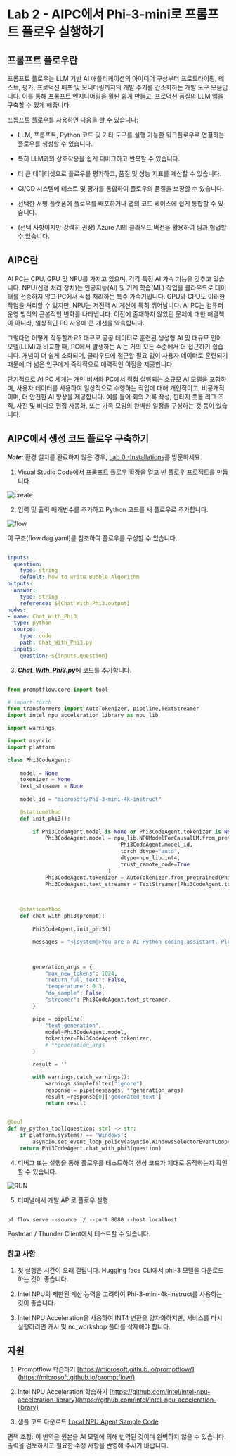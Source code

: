 # **Lab 2 - AIPC에서 Phi-3-mini로 프롬프트 플로우 실행하기**

## **프롬프트 플로우란**

프롬프트 플로우는 LLM 기반 AI 애플리케이션의 아이디어 구상부터 프로토타이핑, 테스트, 평가, 프로덕션 배포 및 모니터링까지의 개발 주기를 간소화하는 개발 도구 모음입니다. 이를 통해 프롬프트 엔지니어링을 훨씬 쉽게 만들고, 프로덕션 품질의 LLM 앱을 구축할 수 있게 해줍니다.

프롬프트 플로우를 사용하면 다음을 할 수 있습니다:

- LLM, 프롬프트, Python 코드 및 기타 도구를 실행 가능한 워크플로우로 연결하는 플로우를 생성할 수 있습니다.

- 특히 LLM과의 상호작용을 쉽게 디버그하고 반복할 수 있습니다.

- 더 큰 데이터셋으로 플로우를 평가하고, 품질 및 성능 지표를 계산할 수 있습니다.

- CI/CD 시스템에 테스트 및 평가를 통합하여 플로우의 품질을 보장할 수 있습니다.

- 선택한 서빙 플랫폼에 플로우를 배포하거나 앱의 코드 베이스에 쉽게 통합할 수 있습니다.

- (선택 사항이지만 강력히 권장) Azure AI의 클라우드 버전을 활용하여 팀과 협업할 수 있습니다.

## **AIPC란**

AI PC는 CPU, GPU 및 NPU를 가지고 있으며, 각각 특정 AI 가속 기능을 갖추고 있습니다. NPU(신경 처리 장치)는 인공지능(AI) 및 기계 학습(ML) 작업을 클라우드로 데이터를 전송하지 않고 PC에서 직접 처리하는 특수 가속기입니다. GPU와 CPU도 이러한 작업을 처리할 수 있지만, NPU는 저전력 AI 계산에 특히 뛰어납니다. AI PC는 컴퓨터 운영 방식의 근본적인 변화를 나타냅니다. 이전에 존재하지 않았던 문제에 대한 해결책이 아니라, 일상적인 PC 사용에 큰 개선을 약속합니다.

그렇다면 어떻게 작동할까요? 대규모 공공 데이터로 훈련된 생성형 AI 및 대규모 언어 모델(LLM)과 비교할 때, PC에서 발생하는 AI는 거의 모든 수준에서 더 접근하기 쉽습니다. 개념이 더 쉽게 소화되며, 클라우드에 접근할 필요 없이 사용자 데이터로 훈련되기 때문에 더 넓은 인구에게 즉각적으로 매력적인 이점을 제공합니다.

단기적으로 AI PC 세계는 개인 비서와 PC에서 직접 실행되는 소규모 AI 모델을 포함하며, 사용자 데이터를 사용하여 일상적으로 수행하는 작업에 대해 개인적이고, 비공개적이며, 더 안전한 AI 향상을 제공합니다. 예를 들어 회의 기록 작성, 판타지 풋볼 리그 조직, 사진 및 비디오 편집 자동화, 또는 가족 모임의 완벽한 일정을 구성하는 것 등이 있습니다.

## **AIPC에서 생성 코드 플로우 구축하기**

***Note***: 환경 설치를 완료하지 않은 경우, [Lab 0 -Installations](./01.Installations.md)를 방문하세요.

1. Visual Studio Code에서 프롬프트 플로우 확장을 열고 빈 플로우 프로젝트를 만듭니다.

![create](../../../../../../../translated_images/pf_create.626fd367cf0ac7981e0731fdfc70fa46df0826f9eaf57c22f07908817ede14d3.ko.png)

2. 입력 및 출력 매개변수를 추가하고 Python 코드를 새 플로우로 추가합니다.

![flow](../../../../../../../translated_images/pf_flow.f2d64298a737b204ec7b33604538c97d4fffe9e07e74bad1c162e88e026d3dfa.ko.png)

이 구조(flow.dag.yaml)를 참조하여 플로우를 구성할 수 있습니다.

```yaml

inputs:
  question:
    type: string
    default: how to write Bubble Algorithm
outputs:
  answer:
    type: string
    reference: ${Chat_With_Phi3.output}
nodes:
- name: Chat_With_Phi3
  type: python
  source:
    type: code
    path: Chat_With_Phi3.py
  inputs:
    question: ${inputs.question}


```

3. ***Chat_With_Phi3.py***에 코드를 추가합니다.

```python

from promptflow.core import tool

# import torch
from transformers import AutoTokenizer, pipeline,TextStreamer
import intel_npu_acceleration_library as npu_lib

import warnings

import asyncio
import platform

class Phi3CodeAgent:
    
    model = None
    tokenizer = None
    text_streamer = None
    
    model_id = "microsoft/Phi-3-mini-4k-instruct"

    @staticmethod
    def init_phi3():
        
        if Phi3CodeAgent.model is None or Phi3CodeAgent.tokenizer is None or Phi3CodeAgent.text_streamer is None:
            Phi3CodeAgent.model = npu_lib.NPUModelForCausalLM.from_pretrained(
                                    Phi3CodeAgent.model_id,
                                    torch_dtype="auto",
                                    dtype=npu_lib.int4,
                                    trust_remote_code=True
                                )
            Phi3CodeAgent.tokenizer = AutoTokenizer.from_pretrained(Phi3CodeAgent.model_id)
            Phi3CodeAgent.text_streamer = TextStreamer(Phi3CodeAgent.tokenizer, skip_prompt=True)

    

    @staticmethod
    def chat_with_phi3(prompt):
        
        Phi3CodeAgent.init_phi3()

        messages = "<|system|>You are a AI Python coding assistant. Please help me to generate code in Python.The answer only genertated Python code, but any comments and instructions do not need to be generated<|end|><|user|>" + prompt +"<|end|><|assistant|>"



        generation_args = {
            "max_new_tokens": 1024,
            "return_full_text": False,
            "temperature": 0.3,
            "do_sample": False,
            "streamer": Phi3CodeAgent.text_streamer,
        }

        pipe = pipeline(
            "text-generation",
            model=Phi3CodeAgent.model,
            tokenizer=Phi3CodeAgent.tokenizer,
            # **generation_args
        )

        result = ''

        with warnings.catch_warnings():
            warnings.simplefilter("ignore")
            response = pipe(messages, **generation_args)
            result =response[0]['generated_text']
            return result


@tool
def my_python_tool(question: str) -> str:
    if platform.system() == 'Windows':
        asyncio.set_event_loop_policy(asyncio.WindowsSelectorEventLoopPolicy())
    return Phi3CodeAgent.chat_with_phi3(question)


```

4. 디버그 또는 실행을 통해 플로우를 테스트하여 생성 코드가 제대로 동작하는지 확인할 수 있습니다.

![RUN](../../../../../../../translated_images/pf_run.57c3f9e7e7052ff85850b8f06648c7d5b4d2ac9f4796381fd8d29b1a41e1f705.ko.png)

5. 터미널에서 개발 API로 플로우 실행

```

pf flow serve --source ./ --port 8080 --host localhost   

```

Postman / Thunder Client에서 테스트할 수 있습니다.

### **참고 사항**

1. 첫 실행은 시간이 오래 걸립니다. Hugging face CLI에서 phi-3 모델을 다운로드하는 것이 좋습니다.

2. Intel NPU의 제한된 계산 능력을 고려하여 Phi-3-mini-4k-instruct를 사용하는 것이 좋습니다.

3. Intel NPU Acceleration을 사용하여 INT4 변환을 양자화하지만, 서비스를 다시 실행하려면 캐시 및 nc_workshop 폴더를 삭제해야 합니다.

## **자원**

1. Promptflow 학습하기 [https://microsoft.github.io/promptflow/](https://microsoft.github.io/promptflow/)

2. Intel NPU Acceleration 학습하기 [https://github.com/intel/intel-npu-acceleration-library](https://github.com/intel/intel-npu-acceleration-library)

3. 샘플 코드 다운로드 [Local NPU Agent Sample Code](../../../../../../../code/07.Lab/01/AIPC/local-npu-agent)

면책 조항: 이 번역은 원본을 AI 모델에 의해 번역된 것이며 완벽하지 않을 수 있습니다. 
출력을 검토하시고 필요한 수정 사항을 반영해 주시기 바랍니다.
